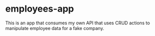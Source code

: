 # employees-app
 This is an app that consumes my own API that uses CRUD actions to manipulate employee data for a fake company.
